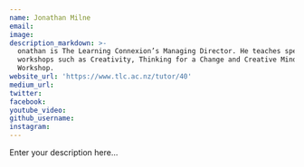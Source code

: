 ```yaml
---
name: Jonathan Milne
email:
image:
description_markdown: >-
  onathan is The Learning Connexion’s Managing Director. He teaches specialised
  workshops such as Creativity, Thinking for a Change and Creative Mind
  Workshop.
website_url: 'https://www.tlc.ac.nz/tutor/40'
medium_url:
twitter:
facebook:
youtube_video:
github_username:
instagram:
---
```


Enter your description here...
